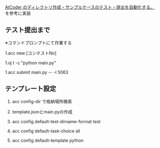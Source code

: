 [AtCoder のディレクトリ作成・サンプルケースのテスト・提出を自動化する。](https://qiita.com/takeaship/items/d0718066922612648eaa)を参考に実装  

## テスト提出まで

※コマンドプロンプトにて作業する

1.acc new [コンテストNo]

1.oj t -c "python main.py"

1.acc submit main.py -- -l 5063

##  テンプレート設定

1. acc config-dir で格納場所検索

1. template.jsonとmain.pyの作成

1. acc config default-test-dirname-format test

1. acc config default-task-choice all

1. acc config default-template python
